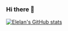 ### Hi there 👋

[![Elelan's GitHub stats](https://github-readme-stats.vercel.app/api?username=Elelan)](https://github.com/anuraghazra/github-readme-stats)

<!--
**Elelan/Elelan** is a ✨ _special_ ✨ repository because its `README.md` (this file) appears on your GitHub profile.

Here are some ideas to get you started:

- 🔭 I’m currently working on ...
- 🌱 I’m currently learning ...
- 👯 I’m looking to collaborate on ...
- 🤔 I’m looking for help with ...
- 💬 Ask me about ...
- 📫 How to reach me: ...
- 😄 Pronouns: ...
- ⚡ Fun fact: ...
-->
